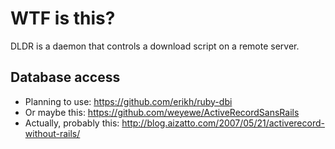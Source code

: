 # WTF is this?

DLDR is a daemon that controls a download script on a remote server.

## Database access

* Planning to use: https://github.com/erikh/ruby-dbi
* Or maybe this: https://github.com/weyewe/ActiveRecordSansRails
* Actually, probably this: http://blog.aizatto.com/2007/05/21/activerecord-without-rails/